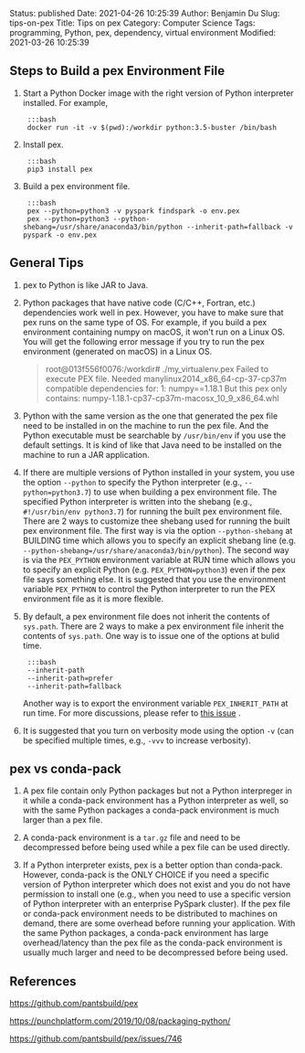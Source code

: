 Status: published
Date: 2021-04-26 10:25:39
Author: Benjamin Du
Slug: tips-on-pex
Title: Tips on pex
Category: Computer Science
Tags: programming, Python, pex, dependency, virtual environment
Modified: 2021-03-26 10:25:39

## Steps to Build a pex Environment File

1. Start a Python Docker image with the right version of Python interpreter installed.
    For example,

        :::bash
        docker run -it -v $(pwd):/workdir python:3.5-buster /bin/bash

2. Install pex.

        :::bash
        pip3 install pex

3. Build a pex environment file.

        :::bash
        pex --python=python3 -v pyspark findspark -o env.pex
        pex --python=python3 --python-shebang=/usr/share/anaconda3/bin/python --inherit-path=fallback -v pyspark -o env.pex

## General Tips

1. pex to Python is like JAR to Java.

2. Python packages that have native code (C/C++, Fortran, etc.) dependencies work well in pex.
    However,
    you have to make sure that pex runs on the same type of OS. 
    For example, 
    if you build a pex environment containing numpy on macOS,
    it won't run on a Linux OS.
    You will get the following error message 
    if you try to run the pex environment (generated on macOS) in a Linux OS.

    > root@013f556f0076:/workdir# ./my_virtualenv.pex 
    > Failed to execute PEX file. Needed manylinux2014_x86_64-cp-37-cp37m compatible dependencies for:
    > 1: numpy==1.18.1
    >    But this pex only contains:
    >      numpy-1.18.1-cp37-cp37m-macosx_10_9_x86_64.whl

2. Python with the same version as the one that generated the pex file
    need to be installed in on the machine to run the pex file.
    And the Python executable must be searchable by `/usr/bin/env` if you use the default settings.
    It is kind of like that Java need to be installed on the machine to run a JAR application.

3. If there are multiple versions of Python installed in your system,
    you use the option `--python` to specify the Python interpreter 
    (e.g., `--python=python3.7`)
    to use when building a pex environment file.
    The specified Python interpreter is written into the shebang 
    (e.g., `#!/usr/bin/env python3.7`) 
    for running the built pex environment file.
    There are 2 ways to customize thee shebang used for running the built pex environment file.
    The first way is via the option `--python-shebang` at BUILDING time
    which allows you to specify an explicit shebang line
    (e.g. `--python-shebang=/usr/share/anaconda3/bin/python`).
    The second way is via the `PEX_PYTHON` environment variable at RUN time
    which allows you to specify an explicit Python 
    (e.g. `PEX_PYTHON=python3`) 
    even if the pex file says something else.
    It is suggested that you use the environment variable `PEX_PYTHON`
    to control the Python interpreter to run the PEX environment file
    as it is more flexible.

5. By default, 
    a pex environment file does not inherit the contents of `sys.path`.
    There are 2 ways to make a pex environment file inherit the contents of `sys.path`. 
    One way is to issue one of the options at bulid time.

        :::bash
        --inherit-path
        --inherit-path=prefer
        --inherit-path=fallback

    Another way is to export the environment variable `PEX_INHERIT_PATH` at run time.
    For more discussions,
    please refer to 
    [this issue](https://github.com/pantsbuild/pex/issues/904#event-3057832565)
    .

4. It is suggested that you turn on verbosity mode 
    using the option `-v` 
    (can be specified multiple times, e.g., `-vvv` to increase verbosity).

## pex vs conda-pack

1. A pex file contain only Python packages but not a Python interpreger in it 
    while a conda-pack environment has a Python interpreter as well,
    so with the same Python packages a conda-pack environment is much larger than a pex file.

2. A conda-pack environment is a `tar.gz` file and need to be decompressed before being used
    while a pex file can be used directly.

3. If a Python interpreter exists,
    pex is a better option than conda-pack. 
    However, 
    conda-pack is the ONLY CHOICE if you need a specific version of Python interpreter 
    which does not exist and you do not have permission to install one
    (e.g., when you need to use a specific version of Python interpreter with an enterprise PySpark cluster). 
    If the pex file or conda-pack environment needs to be distributed to machines on demand,
    there are some overhead before running your application. 
    With the same Python packages, 
    a conda-pack environment has large overhead/latency than the pex file
    as the conda-pack environment is usually much larger and need to be decompressed before being used.

## References

https://github.com/pantsbuild/pex

https://punchplatform.com/2019/10/08/packaging-python/

https://github.com/pantsbuild/pex/issues/746